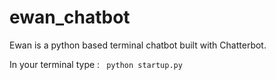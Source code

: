 # ewan_chatbot
Ewan is a python based terminal chatbot built with Chatterbot.

In your terminal type : 
` python startup.py`
